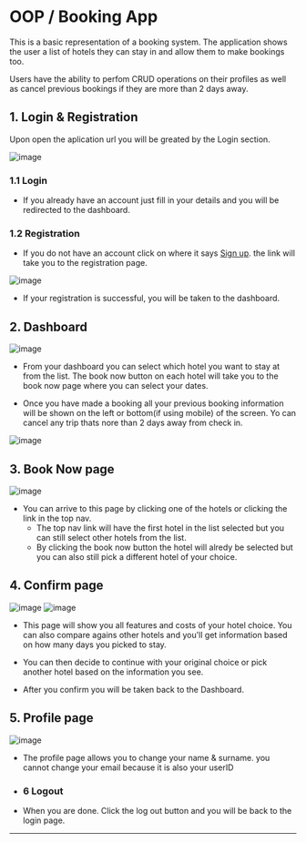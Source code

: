 # OOP / Booking App

This is a basic representation of a booking system. The application shows the user a list of hotels they can stay in and allow them to make bookings too.

Users  have the ability to perfom CRUD operations on their profiles as well as cancel previous bookings if they are more than 2 days away.


## 1. Login & Registration

Upon open the aplication url you will be greated by the Login section.

![image](/assets/images/screenshots/login.png)

### 1.1 Login 

- If you already have an account just fill in your details and you will be redirected to the dashboard.

### 1.2 Registration
- If you do not have an account click on where it says [Sign up](/register.php). the link will take you to the registration page.

![image](/assets/images/screenshots/signup.png)

- If your registration is successful, you will be taken to the dashboard.

## 2. Dashboard

![image](/assets/images/screenshots/dash1.jpg)

- From your dashboard you can select which hotel you want to stay at from the list. The book now button on each hotel will take you to the book now page where you can select your dates.

- Once you have made a booking all your previous booking information will be shown on the left or bottom(if using mobile) of the screen. Yo can cancel any trip thats nore than 2 days away from check in.

![image](/assets/images/screenshots/dash2.jpg)


## 3. Book Now page

![image](/assets/images/screenshots/booking.png)

- You can arrive to this page by clicking one of the hotels or clicking the link in the top nav. 
    - The top nav link will have the first hotel in the list selected but you can still select other hotels from the list.
    - By clicking the book now button the hotel will alredy be selected but you can also still pick a different hotel of your choice.

## 4. Confirm page

![image](/assets/images/screenshots/compare.png)
![image](/assets/images/screenshots/confirm.png)

- This page will show you all features and costs of your hotel choice. You can also compare agains other hotels and you'll get information based on how many days you picked to stay.

- You can then decide to continue with your original choice or pick another hotel based on the  information you see.

- After you confirm you will be taken back to the Dashboard.

## 5. Profile page

![image](/assets/images/screenshots/profile.png)

- The profile page allows you to change your name & surname. you cannot  change your email because it is also your userID 

- ### 6 Logout
- When you are done. Click the log out button and you will be back to the login page.


***
